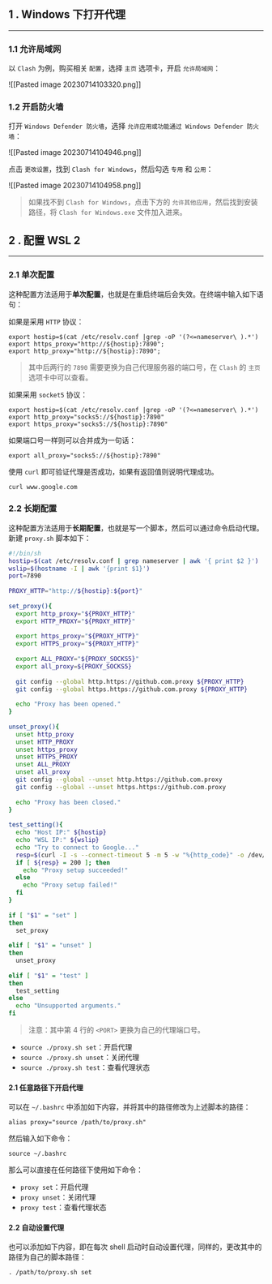 
## 1 . Windows 下打开代理
----------------

### 1.1 允许局域网

以 `Clash` 为例，购买相关 `配置`，选择 `主页` 选项卡，开启 `允许局域网`：

![[Pasted image 20230714103320.png]]

### 1.2 开启防火墙

打开 `Windows Defender 防火墙`，选择 `允许应用或功能通过 Windows Defender 防火墙`：

![[Pasted image 20230714104946.png]]

点击 `更改设置`，找到 `Clash for Windows`，然后勾选 `专用` 和 `公用`：

![[Pasted image 20230714104958.png]]

> 如果找不到 `Clash for Windows`，点击下方的 `允许其他应用`，然后找到安装路径，将 `Clash for Windows.exe` 文件加入进来。

## 2 . 配置 WSL 2
----------

### 2.1 单次配置

这种配置方法适用于**单次配置**，也就是在重启终端后会失效。在终端中输入如下语句：

如果是采用 `HTTP` 协议：

```
export hostip=$(cat /etc/resolv.conf |grep -oP '(?<=nameserver\ ).*')
export https_proxy="http://${hostip}:7890";
export http_proxy="http://${hostip}:7890";
```

> 其中后两行的 `7890` 需要更换为自己代理服务器的端口号，在 `Clash` 的 `主页` 选项卡中可以查看。

如果采用 `socket5` 协议：

```
export hostip=$(cat /etc/resolv.conf |grep -oP '(?<=nameserver\ ).*')
export http_proxy="socks5://${hostip}:7890"
export https_proxy="socks5://${hostip}:7890"
```

如果端口号一样则可以合并成为一句话：

```
export all_proxy="socks5://${hostip}:7890"
```

使用 `curl` 即可验证代理是否成功，如果有返回值则说明代理成功。

```
curl www.google.com
```

### 2.2 长期配置

这种配置方法适用于**长期配置**，也就是写一个脚本，然后可以通过命令启动代理。新建 `proxy.sh` 脚本如下：

```bash
#!/bin/sh
hostip=$(cat /etc/resolv.conf | grep nameserver | awk '{ print $2 }')
wslip=$(hostname -I | awk '{print $1}')
port=7890
 
PROXY_HTTP="http://${hostip}:${port}"
 
set_proxy(){
  export http_proxy="${PROXY_HTTP}"
  export HTTP_PROXY="${PROXY_HTTP}"
 
  export https_proxy="${PROXY_HTTP}"
  export HTTPS_proxy="${PROXY_HTTP}"
 
  export ALL_PROXY="${PROXY_SOCKS5}"
  export all_proxy=${PROXY_SOCKS5}
 
  git config --global http.https://github.com.proxy ${PROXY_HTTP}
  git config --global https.https://github.com.proxy ${PROXY_HTTP}
 
  echo "Proxy has been opened."
}
 
unset_proxy(){
  unset http_proxy
  unset HTTP_PROXY
  unset https_proxy
  unset HTTPS_PROXY
  unset ALL_PROXY
  unset all_proxy
  git config --global --unset http.https://github.com.proxy
  git config --global --unset https.https://github.com.proxy
 
  echo "Proxy has been closed."
}
 
test_setting(){
  echo "Host IP:" ${hostip}
  echo "WSL IP:" ${wslip}
  echo "Try to connect to Google..."
  resp=$(curl -I -s --connect-timeout 5 -m 5 -w "%{http_code}" -o /dev/null www.google.com)
  if [ ${resp} = 200 ]; then
    echo "Proxy setup succeeded!"
  else
    echo "Proxy setup failed!"
  fi
}
 
if [ "$1" = "set" ]
then
  set_proxy
 
elif [ "$1" = "unset" ]
then
  unset_proxy
 
elif [ "$1" = "test" ]
then
  test_setting
else
  echo "Unsupported arguments."
fi
```

> 注意：其中第 4 行的 `<PORT>` 更换为自己的代理端口号。

*   `source ./proxy.sh set`：开启代理
*   `source ./proxy.sh unset`：关闭代理
*   `source ./proxy.sh test`：查看代理状态

#### 2.1 任意路径下开启代理

可以在 `~/.bashrc` 中添加如下内容，并将其中的路径修改为上述脚本的路径：

```
alias proxy="source /path/to/proxy.sh"
```

然后输入如下命令：

```
source ~/.bashrc
```

那么可以直接在任何路径下使用如下命令：

*   `proxy set`：开启代理
*   `proxy unset`：关闭代理
*   `proxy test`：查看代理状态

#### 2.2 自动设置代理

也可以添加如下内容，即在每次 shell 启动时自动设置代理，同样的，更改其中的路径为自己的脚本路径：

```
. /path/to/proxy.sh set
```